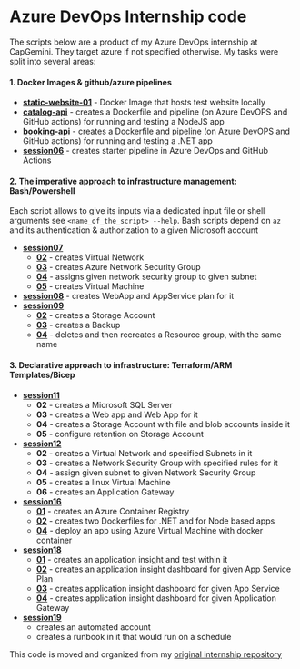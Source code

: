# Azure DevOps Internship code
The scripts below are a product of my Azure DevOps internship at CapGemini. They target azure if not specified otherwise. My tasks were split into several areas:
#### 1. Docker Images & github/azure pipelines
- **[static-website-01](https://github.com/fikama/DevOps-Internship/tree/main/static-website-01)** - Docker Image that hosts test website locally
- **[catalog-api](https://github.com/fikama/DevOps-Internship/tree/main/catalog-api)** - creates a Dockerfile and pipeline (on Azure DevOPS and GitHub actions) for running and testing a NodeJS app
- **[booking-api](https://github.com/fikama/DevOps-Internship/tree/main/booking-api)** - creates a Dockerfile and pipeline (on Azure DevOPS and GitHub actions) for running and testing a .NET app
- **[session06](https://github.com/fikama/DevOps-Internship/tree/main/session06)** - creates starter pipeline in Azure DevOps and GitHub Actions
#### 2. The imperative approach to infrastructure management: Bash/Powershell
Each script allows to give its inputs via a dedicated input file or shell arguments see `<name_of_the_script> --help`. Bash scripts depend on `az` and its authentication & authorization to a given Microsoft account
- **[session07](https://github.com/fikama/DevOps-Internship/tree/main/session07)**
    - **[02](https://github.com/fikama/DevOps-Internship/tree/main/session07/02)** - creates Virtual Network
    - **[03](https://github.com/fikama/DevOps-Internship/tree/main/session07/03)** - creates Azure Network Security Group
    - **[04](https://github.com/fikama/DevOps-Internship/tree/main/session07/04)** - assigns given network security group to given subnet
    - **[05](https://github.com/fikama/DevOps-Internship/tree/main/session07/05)** - creates Virtual Machine
- **[session08](https://github.com/fikama/DevOps-Internship/tree/main/session08)** - creates WebApp and AppService plan for it
- **[session09](https://github.com/fikama/DevOps-Internship/tree/main/session09)**
    - **[02](https://github.com/fikama/DevOps-Internship/tree/main/session09/02)** - creates a Storage Account
    - **[03](https://github.com/fikama/DevOps-Internship/tree/main/session09/03)** - creates a Backup
    - **[04](https://github.com/fikama/DevOps-Internship/tree/main/session09/04)** - deletes and then recreates a Resource group, with the same name
#### 3. Declarative approach to infrastructure: Terraform/ARM Templates/Bicep
- **[session11](https://github.com/fikama/DevOps-Internship/tree/main/session11)**
    - **02** - creates a Microsoft SQL Server
    - **03** - creates a Web app and Web App for it
    - **04** - creates a Storage Account with file and blob accounts inside it
    - **05** - configure retention on Storage Account
- **[session12](https://github.com/fikama/DevOps-Internship/tree/main/session12)**
    - **02** - creates a Virtual Network and specified Subnets in it
    - **03** - creates a Network Security Group with specified rules for it
    - **04** - assign given subnet to given Network Security Group 
    - **05** - creates a linux Virtual Machine
    - **06** - creates an Application Gateway
- **[session16](https://github.com/fikama/DevOps-Internship/tree/main/session16)**
    - **[01](https://github.com/fikama/DevOps-Internship/tree/main/session16/01)** - creates an Azure Container Registry
    - **[02](https://github.com/fikama/DevOps-Internship/tree/main/session16/02)** - creates two Dockerfiles for .NET and for Node based apps
    - **[04](https://github.com/fikama/DevOps-Internship/tree/main/session16/04)** - deploy an app using Azure Virtual Machine with docker container
- **[session18](https://github.com/fikama/DevOps-Internship/tree/main/session18)**
    - **[01](https://github.com/fikama/DevOps-Internship/tree/main/session18/01-app_insights)** - creates an application insight and test within it
    - **[02](https://github.com/fikama/DevOps-Internship/tree/main/session18/02-app_insights_app_service_plan)** - creates an application insight dashboard for given App Service Plan
    - **[03](https://github.com/fikama/DevOps-Internship/tree/main/session18/03-dashboard_app_service)** - creates application insight dashboard for given App Service
    - **[04](https://github.com/fikama/DevOps-Internship/tree/main/session18/04-dashboard_app_gateway)** - creates application insight dashboard for given Application Gateway
- **[session19](https://github.com/fikama/DevOps-Internship/tree/main/session19)**
    - creates an automated account
    - creates a runbook in it that would run on a schedule

This code is moved and organized from my [original internship repository](https://github.com/Filip-Marszalek-Intership)
